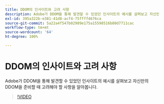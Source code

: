 ```yaml
---
title: DDOM의 인사이트와 고려 사항
description: Adobe가 DDOM을 통해 발견할 수 있었던 인사이트의 예시를 살펴보고 자신만의 DDOM을 준비할 때 고려해야 할 사항을 알아봅니다.
exl-id: 395a322b-e381-41d8-acf4-75ffff4676ca
source-git-commit: 5a22a4f547b02989e175a15598516b80d7711cac
workflow-type: tm+mt
source-wordcount: '64'
ht-degree: 100%

---
```


# DDOM의 인사이트와 고려 사항

Adobe가 DDOM을 통해 발견할 수 있었던 인사이트의 예시를 살펴보고 자신만의 DDOM을 준비할 때 고려해야 할 사항을 알아봅니다.

>[!VIDEO](https://video.tv.adobe.com/v/41693)
